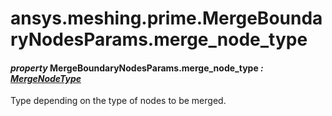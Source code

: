 # ansys.meshing.prime.MergeBoundaryNodesParams.merge_node_type

#### *property* MergeBoundaryNodesParams.merge_node_type *: [MergeNodeType](ansys.meshing.prime.MergeNodeType.md#ansys.meshing.prime.MergeNodeType)*

Type depending on the type of nodes to be merged.

<!-- !! processed by numpydoc !! -->
